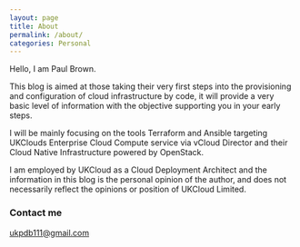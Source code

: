 ```yaml
---
layout: page
title: About
permalink: /about/
categories: Personal
---
```

Hello, I am Paul Brown. 

This blog is aimed at those taking their very first steps into the provisioning and configuration of cloud infrastructure by code, it will provide a very basic level of information with the objective supporting you in your early steps. 

I will be mainly focusing on the tools Terraform and Ansible targeting UKClouds Enterprise Cloud Compute service via vCloud Director and their Cloud Native Infrastructure powered by OpenStack.

I am employed by UKCloud as a Cloud Deployment Architect and the information in this blog is the personal opinion of the author, and does not necessarily reflect the opinions or position of UKCloud Limited.

### Contact me

[ukpdb111@gmail.com](mailto:ukpdb111@gmail.com)
